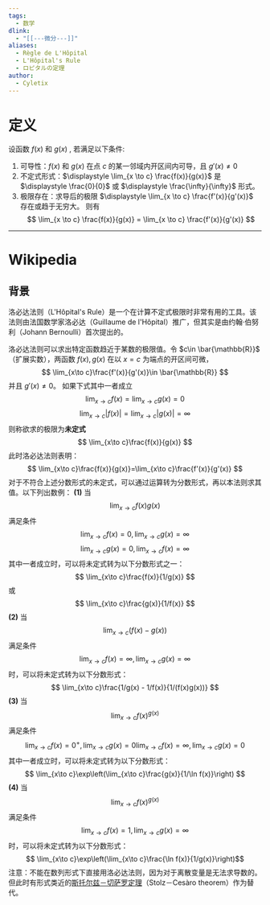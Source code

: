 ```yaml
---
tags:
  - 数学
dlink:
  - "[[---微分---]]"
aliases:
  - Règle de L'Hôpital
  - L'Hôpital's Rule
  - ロピタルの定理
author:
  - Cyletix
---
```

# 定义
设函数 $f(x)$ 和 $g(x)$ , 若满足以下条件:
1. 可导性：$f(x)$ 和 $g(x)$ 在点 $c$ 的某一邻域内开区间内可导，且 $g'(x) \neq 0$
2. 不定式形式：$\displaystyle \lim_{x \to c} \frac{f(x)}{g(x)}$ 是 $\displaystyle \frac{0}{0}$ 或 $\displaystyle \frac{\infty}{\infty}$ 形式。
3. 极限存在：求导后的极限 $\displaystyle \lim_{x \to c} \frac{f'(x)}{g'(x)}$ 存在或趋于无穷大。
则有
$$ \lim_{x \to c} \frac{f(x)}{g(x)} = \lim_{x \to c} \frac{f'(x)}{g'(x)} $$


---
# Wikipedia
## 背景
洛必达法则（L'Hôpital's Rule）是一个在计算不定式极限时非常有用的工具。该法则由法国数学家洛必达（Guillaume de l'Hôpital）推广，但其实是由约翰·伯努利（Johann Bernoulli）首次提出的。

洛必达法则可以求出特定函数趋近于某数的极限值。令 $c\in \bar{\mathbb{R}}$（扩展实数），两函数 $f(x), g(x)$ 在以 $x=c$ 为端点的开区间可微，
$$
\lim_{x\to c}\frac{f'(x)}{g'(x)}\in \bar{\mathbb{R}}
$$
并且 $g'(x)\neq 0$。
如果下式其中一者成立
$$
\lim_{x\to c}f(x)=\lim_{x\to c}g(x)=0
$$
$$
\lim_{x\to c}|f(x)|=\lim_{x\to c}|g(x)|=\infty
$$
则称欲求的极限为**未定式** 
$$
\lim_{x\to c}\frac{f(x)}{g(x)}
$$
此时洛必达法则表明：
$$
\lim_{x\to c}\frac{f(x)}{g(x)}=\lim_{x\to c}\frac{f'(x)}{g'(x)}
$$
对于不符合上述分数形式的未定式，可以通过运算转为分数形式，再以本法则求其值。以下列出数例：
**(1)** 当
$$
\lim_{x\to c}f(x)g(x)
$$
满足条件
$$
\lim_{x\to c}f(x) = 0, \lim_{x\to c}g(x) = \infty
$$
$$
\lim_{x\to c}g(x) = 0, \lim_{x\to c}f(x) = \infty
$$
其中一者成立时，可以将未定式转为以下分数形式之一：
$$
\lim_{x\to c}\frac{f(x)}{1/g(x)}
$$
或
$$
\lim_{x\to c}\frac{g(x)}{1/f(x)}
$$
**(2)** 当
$$
\lim_{x\to c}(f(x)-g(x))
$$
满足条件
$$
\lim_{x\to c}f(x) = \infty, \lim_{x\to c}g(x) = \infty
$$
时，可以将未定式转为以下分数形式：
$$
\lim_{x\to c}\frac{1/g(x) - 1/f(x)}{1/(f(x)g(x))}
$$
**(3)** 当
$$
\lim_{x\to c}f(x)^{g(x)}
$$
满足条件
$$
\lim_{x\to c}f(x) = 0^{+}, \lim_{x\to c}g(x) = 0
\lim_{x\to c}f(x) = \infty, \lim_{x\to c}g(x) = 0
$$
其中一者成立时，可以将未定式转为以下分数形式：
$$
\lim_{x\to c}\exp\left(\lim_{x\to c}\frac{g(x)}{1/\ln f(x)}\right)
$$
**(4)** 当 
$$
\lim_{x\to c}f(x)^{g(x)}
$$
满足条件
$$
\lim_{x\to c}f(x) = 1, \lim_{x\to c}g(x) = \infty
$$
时，可以将未定式转为以下分数形式：
$$
\lim_{x\to c}\exp\left(\lim_{x\to c}\frac{\ln f(x)}{1/g(x)}\right)$$
注意：不能在数列形式下直接用洛必达法则，因为对于离散变量是无法求导数的。但此时有形式类近的[斯托尔兹－切萨罗定理](https://zh.wikipedia.org/wiki/%E6%96%AF%E6%89%98%E5%B0%94%E5%85%B9%EF%BC%8D%E5%88%87%E8%90%A8%E7%BD%97%E5%AE%9A%E7%90%86 "斯托尔兹－切萨罗定理")（Stolz－Cesàro theorem）作为替代。
